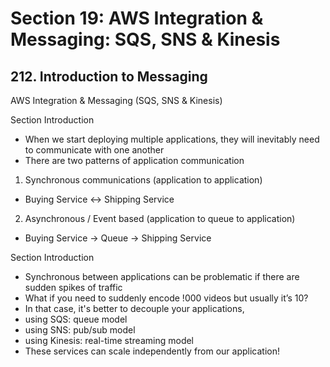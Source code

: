 # Section 19: AWS Integration & Messaging: SQS, SNS & Kinesis

## 212. Introduction to Messaging

AWS Integration & Messaging (SQS, SNS & Kinesis)

Section Introduction

- When we start deploying multiple applications, they will inevitably need to communicate with one another
- There are two patterns of application communication

1. Synchronous communications (application to application)
 - Buying Service <-> Shipping Service

2. Asynchronous / Event based (application to queue to application)
 - Buying Service -> Queue -> Shipping Service

Section Introduction

- Synchronous between applications can be problematic if there are sudden spikes of traffic
- What if you need to suddenly encode !000 videos but usually it’s 10?
- In that case, it's better to decouple your applications,
 - using SQS: queue model
 - using SNS: pub/sub model
 - using Kinesis: real-time streaming model
- These services can scale independently from our application!
